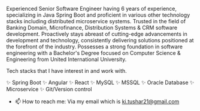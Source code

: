 Experienced Senior Software Engineer having 6 years of experience, specializing in Java Spring Boot and proficient in various other technology stacks including distributed microservice systems. Trusted in the field of Banking Domain, Microfinance, Distribution Systems & CRM software development. Proactively stays abreast of cutting-edge advancements in development and technology, consistently delivering solutions positioned at the forefront of the industry. Possesses a strong foundation in software engineering with a Bachelor's Degree focused on Computer Science & Engineering from United International University.


Tech stacks that I have interest in and work with. 

✨ Spring Boot 
✨ Angular 
✨ React 
✨ MySQL 
✨ MSSQL 
✨ Oracle Database 
✨ Microservice 
✨ Git/Version control 



- 📫 How to reach me: Via my email which is ki.tushar21@gmail.com

<!---
kamrulislamtushar/kamrulislamtushar is a ✨ special ✨ repository because its `README.md` (this file) appears on your GitHub profile.
You can click the Preview link to take a look at your changes.
--->
